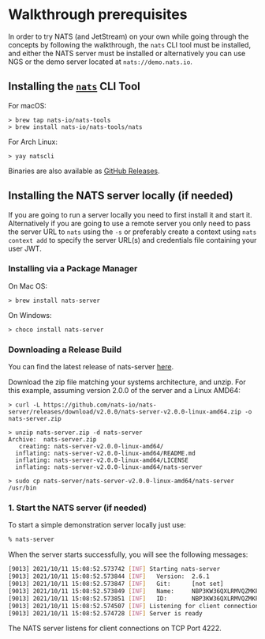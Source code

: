 # Walkthrough prerequisites

In order to try NATS (and JetStream) on your own while going through the concepts by following the walkthrough, the `nats` CLI tool must be installed, and either the NATS server must be installed or alternatively you can use NGS or the demo server located at `nats://demo.nats.io`.

## Installing the [`nats`](/nats-tools/natscli.md) CLI Tool

For macOS:

```text
> brew tap nats-io/nats-tools
> brew install nats-io/nats-tools/nats
```

For Arch Linux:

```text
> yay natscli
```

Binaries are also available as [GitHub Releases](https://github.com/nats-io/natscli/releases).

## Installing the NATS server locally (if needed)

If you are going to run a server locally you need to first install it and start it. Alternatively if you are going to use a remote server you only need to pass the server URL to `nats` using the `-s` or preferably create a context using `nats context add` to specify the server URL(s) and credentials file containing your user JWT.

### Installing via a Package Manager

On Mac OS:

```text
> brew install nats-server
```

On Windows:

```text
> choco install nats-server
```

### Downloading a Release Build

You can find the latest release of nats-server [here](https://github.com/nats-io/nats-server/releases/latest).

Download the zip file matching your systems architecture, and unzip. For this example, assuming version 2.0.0 of the server and a Linux AMD64:

```text
> curl -L https://github.com/nats-io/nats-server/releases/download/v2.0.0/nats-server-v2.0.0-linux-amd64.zip -o nats-server.zip

> unzip nats-server.zip -d nats-server
Archive:  nats-server.zip
   creating: nats-server-v2.0.0-linux-amd64/
  inflating: nats-server-v2.0.0-linux-amd64/README.md
  inflating: nats-server-v2.0.0-linux-amd64/LICENSE
  inflating: nats-server-v2.0.0-linux-amd64/nats-server

> sudo cp nats-server/nats-server-v2.0.0-linux-amd64/nats-server /usr/bin
```

### 1. Start the NATS server (if needed)

To start a simple demonstration server locally just use:

```bash
% nats-server
```

When the server starts successfully, you will see the following messages:

```bash
[9013] 2021/10/11 15:08:52.573742 [INF] Starting nats-server
[9013] 2021/10/11 15:08:52.573844 [INF]   Version:  2.6.1
[9013] 2021/10/11 15:08:52.573847 [INF]   Git:      [not set]
[9013] 2021/10/11 15:08:52.573849 [INF]   Name:     NBP3KW36QXLRMVQZMKPIMQHUT6TA23XX2W5Q3DFU2TFPWXWEASC4YU4Q
[9013] 2021/10/11 15:08:52.573851 [INF]   ID:       NBP3KW36QXLRMVQZMKPIMQHUT6TA23XX2W5Q3DFU2TFPWXWEASC4YU4Q
[9013] 2021/10/11 15:08:52.574507 [INF] Listening for client connections on 0.0.0.0:4222
[9013] 2021/10/11 15:08:52.574728 [INF] Server is ready
```

The NATS server listens for client connections on TCP Port 4222.